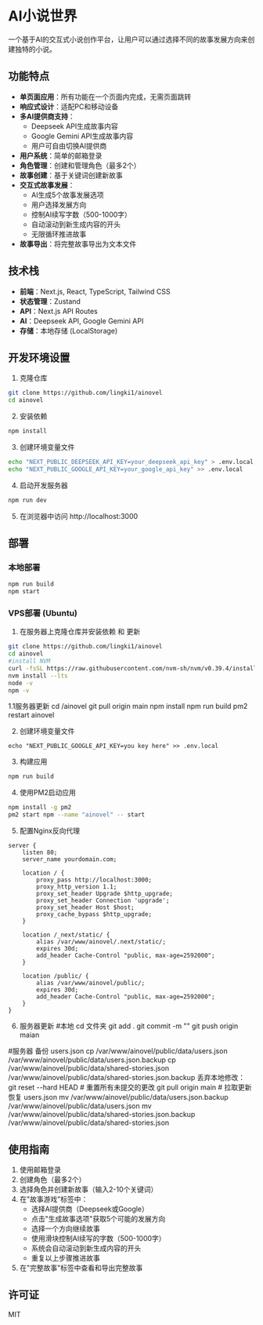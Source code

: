 # AI小说世界

一个基于AI的交互式小说创作平台，让用户可以通过选择不同的故事发展方向来创建独特的小说。

## 功能特点

- **单页面应用**：所有功能在一个页面内完成，无需页面跳转
- **响应式设计**：适配PC和移动设备
- **多AI提供商支持**：
  - Deepseek API生成故事内容
  - Google Gemini API生成故事内容
  - 用户可自由切换AI提供商
- **用户系统**：简单的邮箱登录
- **角色管理**：创建和管理角色（最多2个）
- **故事创建**：基于关键词创建新故事
- **交互式故事发展**：
  - AI生成5个故事发展选项
  - 用户选择发展方向
  - 控制AI续写字数（500-1000字）
  - 自动滚动到新生成内容的开头
  - 无限循环推进故事
- **故事导出**：将完整故事导出为文本文件

## 技术栈

- **前端**：Next.js, React, TypeScript, Tailwind CSS
- **状态管理**：Zustand
- **API**：Next.js API Routes
- **AI**：Deepseek API, Google Gemini API
- **存储**：本地存储 (LocalStorage)

## 开发环境设置

1. 克隆仓库
```bash
git clone https://github.com/lingki1/ainovel
cd ainovel
```

2. 安装依赖
```bash
npm install
```

3. 创建环境变量文件
```bash
echo "NEXT_PUBLIC_DEEPSEEK_API_KEY=your_deepseek_api_key" > .env.local
echo "NEXT_PUBLIC_GOOGLE_API_KEY=your_google_api_key" >> .env.local
```

4. 启动开发服务器
```bash
npm run dev
```

5. 在浏览器中访问 http://localhost:3000

## 部署

### 本地部署

```bash
npm run build
npm start
```

### VPS部署 (Ubuntu)

1. 在服务器上克隆仓库并安装依赖 和 更新
```bash
git clone https://github.com/lingki1/ainovel
cd ainovel
#install NVM
curl -fsSL https://raw.githubusercontent.com/nvm-sh/nvm/v0.39.4/install.sh | bash
nvm install --lts
node -v
npm -v
```
1.1服务器更新
cd /ainovel
git pull origin main
npm install
npm run build
pm2 restart ainovel

2. 创建环境变量文件
```bashecho "NEXT_PUBLIC_DEEPSEEK_API_KEY=you key here" > .env.local
echo "NEXT_PUBLIC_GOOGLE_API_KEY=you key here" >> .env.local

```

3. 构建应用
```bash
npm run build
```

4. 使用PM2启动应用
```bash
npm install -g pm2
pm2 start npm --name "ainovel" -- start
```

5. 配置Nginx反向代理
```nginx
server {
    listen 80;
    server_name yourdomain.com;

    location / {
        proxy_pass http://localhost:3000;
        proxy_http_version 1.1;
        proxy_set_header Upgrade $http_upgrade;
        proxy_set_header Connection 'upgrade';
        proxy_set_header Host $host;
        proxy_cache_bypass $http_upgrade;
    }

    location /_next/static/ {
        alias /var/www/ainovel/.next/static/;
        expires 30d;
        add_header Cache-Control "public, max-age=2592000";
    }

    location /public/ {
        alias /var/www/ainovel/public/;
        expires 30d;
        add_header Cache-Control "public, max-age=2592000";
    }
}
```
6. 服务器更新
#本地
cd 文件夹
git add .
git commit -m ""
git push origin maian

#服务器
备份 users.json 
cp /var/www/ainovel/public/data/users.json /var/www/ainovel/public/data/users.json.backup
cp /var/www/ainovel/public/data/shared-stories.json /var/www/ainovel/public/data/shared-stories.json.backup
丢弃本地修改：
git reset --hard HEAD  # 重置所有未提交的更改
git pull origin main   # 拉取更新
恢复 users.json
mv /var/www/ainovel/public/data/users.json.backup /var/www/ainovel/public/data/users.json
mv /var/www/ainovel/public/data/shared-stories.json.backup /var/www/ainovel/public/data/shared-stories.json

## 使用指南

1. 使用邮箱登录
2. 创建角色（最多2个）
3. 选择角色并创建新故事（输入2-10个关键词）
4. 在"故事游戏"标签中：
   - 选择AI提供商（Deepseek或Google）
   - 点击"生成故事选项"获取5个可能的发展方向
   - 选择一个方向继续故事
   - 使用滑块控制AI续写的字数（500-1000字）
   - 系统会自动滚动到新生成内容的开头
   - 重复以上步骤推进故事
5. 在"完整故事"标签中查看和导出完整故事

## 许可证

MIT
